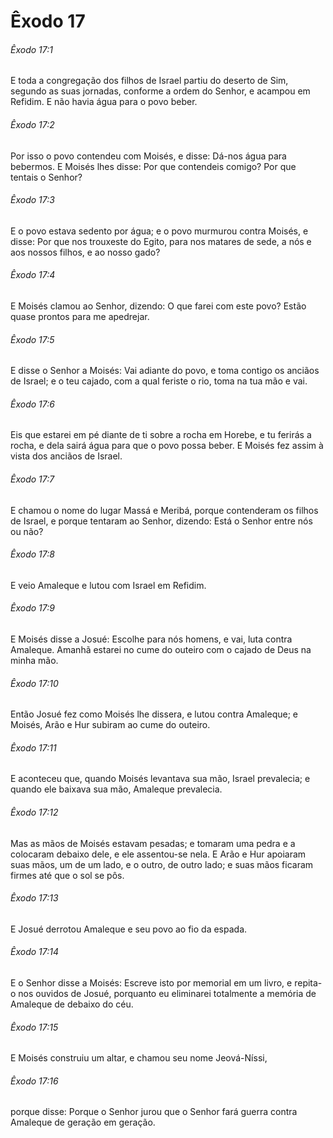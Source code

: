 # Êxodo 17

###### Êxodo 17:1

E toda a congregação dos filhos de Israel partiu do deserto de Sim, segundo as suas jornadas, conforme a ordem do Senhor, e acampou em Refidim. E não havia água para o povo beber.

###### Êxodo 17:2

Por isso o povo contendeu com Moisés, e disse: Dá-nos água para bebermos. E Moisés lhes disse: Por que contendeis comigo? Por que tentais o Senhor?

###### Êxodo 17:3

E o povo estava sedento por água; e o povo murmurou contra Moisés, e disse: Por que nos trouxeste do Egito, para nos matares de sede, a nós e aos nossos filhos, e ao nosso gado?

###### Êxodo 17:4

E Moisés clamou ao Senhor, dizendo: O que farei com este povo? Estão quase prontos para me apedrejar.

###### Êxodo 17:5

E disse o Senhor a Moisés: Vai adiante do povo, e toma contigo os anciãos de Israel; e o teu cajado, com a qual feriste o rio, toma na tua mão e vai.

###### Êxodo 17:6

Eis que estarei em pé diante de ti sobre a rocha em Horebe, e tu ferirás a rocha, e dela sairá água para que o povo possa beber. E Moisés fez assim à vista dos anciãos de Israel.

###### Êxodo 17:7

E chamou o nome do lugar Massá e Meribá, porque contenderam os filhos de Israel, e porque tentaram ao Senhor, dizendo: Está o Senhor entre nós ou não?

###### Êxodo 17:8

E veio Amaleque e lutou com Israel em Refidim.

###### Êxodo 17:9

E Moisés disse a Josué: Escolhe para nós homens, e vai, luta contra Amaleque. Amanhã estarei no cume do outeiro com o cajado de Deus na minha mão.

###### Êxodo 17:10

Então Josué fez como Moisés lhe dissera, e lutou contra Amaleque; e Moisés, Arão e Hur subiram ao cume do outeiro.

###### Êxodo 17:11

E aconteceu que, quando Moisés levantava sua mão, Israel prevalecia; e quando ele baixava sua mão, Amaleque prevalecia.

###### Êxodo 17:12

Mas as mãos de Moisés estavam pesadas; e tomaram uma pedra e a colocaram debaixo dele, e ele assentou-se nela. E Arão e Hur apoiaram suas mãos, um de um lado, e o outro, de outro lado; e suas mãos ficaram firmes até que o sol se pôs.

###### Êxodo 17:13

E Josué derrotou Amaleque e seu povo ao fio da espada.

###### Êxodo 17:14

E o Senhor disse a Moisés: Escreve isto por memorial em um livro, e repita-o nos ouvidos de Josué, porquanto eu eliminarei totalmente a memória de Amaleque de debaixo do céu.

###### Êxodo 17:15

E Moisés construiu um altar, e chamou seu nome Jeová-Níssi,

###### Êxodo 17:16

porque disse: Porque o Senhor jurou que o Senhor fará guerra contra Amaleque de geração em geração.

